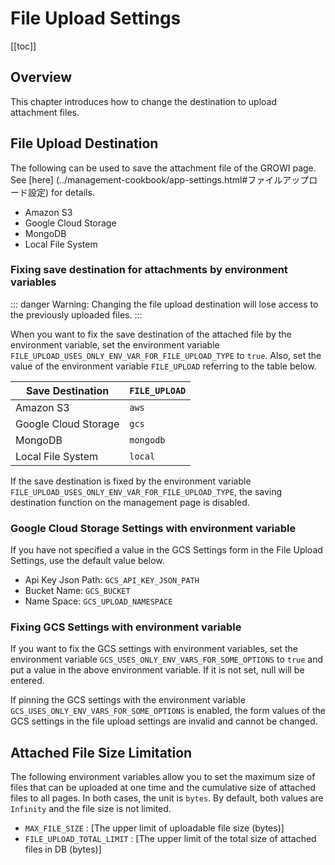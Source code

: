 # File Upload Settings

[[toc]]

## Overview

This chapter introduces how to change the destination to upload attachment files.

## File Upload Destination

The following can be used to save the attachment file of the GROWI page. See [here] (../management-cookbook/app-settings.html#ファイルアップロード設定) for details.

- Amazon S3
- Google Cloud Storage
- MongoDB
- Local File System

### Fixing save destination for attachments by environment variables

::: danger
Warning: Changing the file upload destination will lose access to the previously uploaded files.
:::

When you want to fix the save destination of the attached file by the environment variable, set the environment variable `FILE_UPLOAD_USES_ONLY_ENV_VAR_FOR_FILE_UPLOAD_TYPE` to `true`. Also, set the value of the environment variable `FILE_UPLOAD` referring to the table below.

| Save Destination | `FILE_UPLOAD` |
| --- | --- |
| Amazon S3 | `aws` |
| Google Cloud Storage | `gcs` |
| MongoDB | `mongodb` |
| Local File System | `local` |

If the save destination is fixed by the environment variable `FILE_UPLOAD_USES_ONLY_ENV_VAR_FOR_FILE_UPLOAD_TYPE`,
the saving destination function on the management page is disabled.


### Google Cloud Storage Settings with environment variable

If you have not specified a value in the GCS Settings form in the File Upload Settings,
use the default value below.

- Api Key Json Path: `GCS_API_KEY_JSON_PATH`
- Bucket Name: `GCS_BUCKET`
- Name Space: `GCS_UPLOAD_NAMESPACE`



### Fixing GCS Settings with environment variable

If you want to fix the GCS settings with environment variables, set the environment variable `GCS_USES_ONLY_ENV_VARS_FOR_SOME_OPTIONS` to `true` and put a value in the above environment variable. If it is not set, null will be entered.

If pinning the GCS settings with the environment variable `GCS_USES_ONLY_ENV_VARS_FOR_SOME_OPTIONS` is enabled, the form values of the GCS settings in the file upload settings are invalid and cannot be changed.

## Attached File Size Limitation

The following environment variables allow you to set the maximum size of files that can be uploaded at one time and the cumulative size of attached files to all pages.
In both cases, the unit is `bytes`. By default, both values are `Infinity` and the file size is not limited.

- `MAX_FILE_SIZE` : [The upper limit of uploadable file size (bytes)]
- `FILE_UPLOAD_TOTAL_LIMIT` : [The upper limit of the total size of attached files in DB (bytes)]

